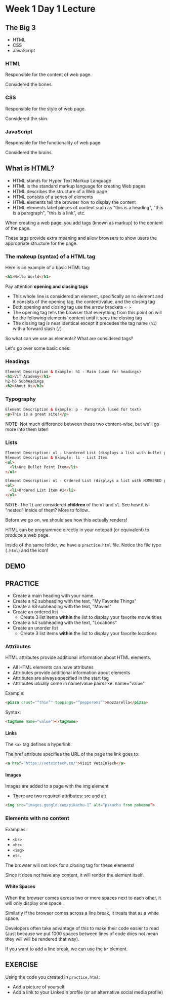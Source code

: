 # Week 1 Day 1 Lecture

## The Big 3

- HTML
- CSS
- JavaScript

### HTML

Responsible for the content of web page.

Considered the bones.

### CSS

Responsible for the style of web page.

Considered the skin.

### JavaScript

Responsible for the functionality of web page.

Considered the brains.

## What is HTML?

- HTML stands for Hyper Text Markup Language
- HTML is the standard markup language for creating Web pages
- HTML describes the structure of a Web page
- HTML consists of a series of elements
- HTML elements tell the browser how to display the content
- HTML elements label pieces of content such as "this is a heading", "this is a paragraph", "this is a link", etc.

When creating a web page, you add tags (known as markup) to the content of the page.

These tags provide extra meaning and allow browsers to show users the appropriate structure for the page.

### The makeup (syntax) of a HTML tag

Here is an example of a basic HTML tag:

```HTML
<h1>Hello World</h1>
```

Pay attention **opening and closing tags**

- This whole line is considered an element, specifically an `h1` element and it consists of the opening tag, the content/value, and the closing tag
- Both opening and closing tag use the arrow brackets `< >`
- The opening tag tells the browser that everything from this point on will be the following elements' content until it sees the closing tag
- The closing tag is near identical except it precedes the tag name (`h1`) with a forward slash (`/`)

So what can we use as elements? What are considered tags?

Let's go over some basic ones:

### Headings

```html
Element Description & Example: h1 - Main (used for headings)
<h1>ViT Academy</h1>
h2-h6 Subheadings
<h2>About Us</h2>
```

### Typography

```html
Element Description & Example: p - Paragraph (used for text)
<p>This is a great site!</p>
```

NOTE: Not much difference between these two content-wise, but we'll go more into them later!

### Lists

```html
Element Description: ul - Unordered List (displays a list with bullet points)  
Element Description & Example: li - List Item
<ul>
  <li>One Bullet Point Item</li>
</ul>

Element Description: ol - Ordered List (displays a list with NUMBERED points)
<ol>
  <li>Ordered List Item #1</li>
</ol>
```

NOTE: The `li` are considered **children** of the `ul` and `ol`. See how it is "nested" inside of them? More to follow..

Before we go on, we should see how this actually renders!

HTML can be programmed directly in your notepad (or equivalent) to produce a web page.

Inside of the same folder, we have a `practice.html` file. Notice the file type (`.html`) and the icon!

## DEMO

## PRACTICE

- Create a main heading with your name.
- Create a h2 subheading with the text, "My Favorite Things"
- Create a h3 subheading with the text, "Movies"
- Create an ordered list
  - Create 3 list items **within** the list to display your favorite movie titles
- Create a h4 subheading with the text, "Locations"
- Create an unorder list
  - Create 3 list items **within** the list to display your favorite locations

### Attributes

HTML attributes provide additional information about HTML elements.

- All HTML elements can have attributes
- Attributes provide additional information about elements
- Attributes are always specified in the start tag
- Attributes usually come in name/value pairs like: name="value"

Example:

```html
<pizza crust="“thin”" toppings="“pepperoni”">mozzarella</pizza>
```

Syntax:

```html
<tagName name="value"></tagName>
```

#### Links

The `<a>` tag defines a hyperlink.

The href attribute specifies the URL of the page the link goes to:

```html
<a href="https://vetsintech.co/">Visit VetsInTech</a>
```

#### Images

Images are added to a page with the img element

- There are two required attributes: src and alt

```html
<img src=“images.google.com/pikachu-1” alt=“pikachu from pokemon”>
```

### Elements with no content

Examples:

- `<br>`
- `<hr>`
- `<img>`
- `etc.`

The browser will not look for a closing tag for these elements!

Since it does not have any content, it will render the element itself.

#### White Spaces

When the browser comes across two or more spaces next to each other, it will only display one space.

Similarly if the browser comes across a line break, it treats that as a white space.

Developers often take advantage of this to make their code easier to read (Just because we put 1000 spaces between lines of code does not mean they will will be rendered that way).

If you want to add a line break, we can use the `br` element.

## EXERCISE

Using the code you created in `practice.html`:
- Add a picture of yourself
- Add a link to your LinkedIn profile (or an alternative social media profile)
